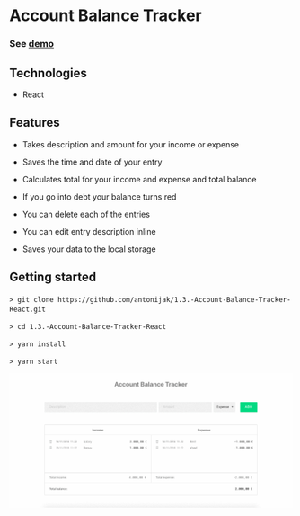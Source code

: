 # Account Balance Tracker

### See [demo](https://distracted-joliot-d9690a.netlify.com/)

## Technologies

- React

## Features

- Takes description and amount for your income or expense

- Saves the time and date of your entry

- Calculates total for your income and expense and total balance

- If you go into debt your balance turns red

- You can delete each of the entries

- You can edit entry description inline

- Saves your data to the local storage

## Getting started

`> git clone https://github.com/antonijak/1.3.-Account-Balance-Tracker-React.git`

`> cd 1.3.-Account-Balance-Tracker-React`

`> yarn install`

`> yarn start`

![](example.gif)
